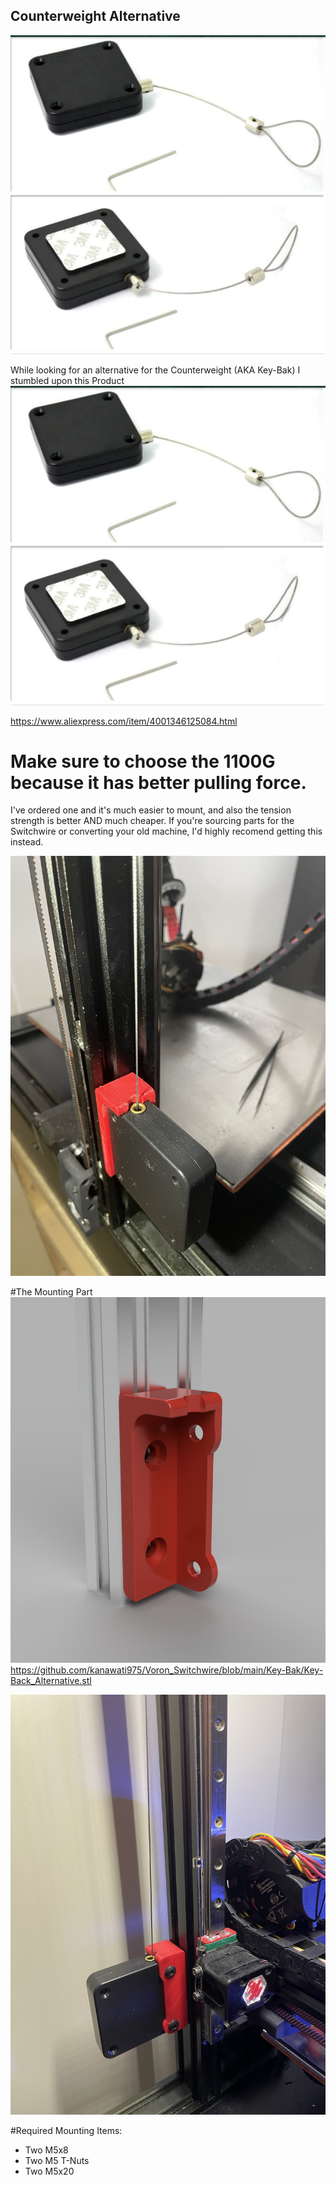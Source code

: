 ## Counterweight Alternative
![alt text](https://github.com/kanawati975/Voron_Switchwire/blob/main/Key-Bak/KB-ALT.jpg)

While looking for an alternative for the Counterweight (AKA Key-Bak) I stumbled upon this Product
![alt text](https://github.com/kanawati975/Voron_Switchwire/blob/main/Key-Bak/KB-ALT.jpg)

https://www.aliexpress.com/item/4001346125084.html

# Make sure to choose the 1100G because it has better pulling force.

I've ordered one and it's much easier to mount, and also the tension strength is better AND much cheaper.
If you're sourcing parts for the Switchwire or converting your old machine, I'd highly recomend getting this instead.

![alt text](https://github.com/kanawati975/Voron_Switchwire/blob/main/Key-Bak/IMG_6735.jpeg)

#The Mounting Part
![alt text](https://github.com/kanawati975/Voron_Switchwire/blob/main/Key-Bak/Key-Bak_Alternative.png)
https://github.com/kanawati975/Voron_Switchwire/blob/main/Key-Bak/Key-Back_Alternative.stl

![alt text](https://github.com/kanawati975/Voron_Switchwire/blob/main/Key-Bak/IMG_6824.JPEG)

#Required Mounting Items:
- Two M5x8
- Two M5 T-Nuts
- Two M5x20
